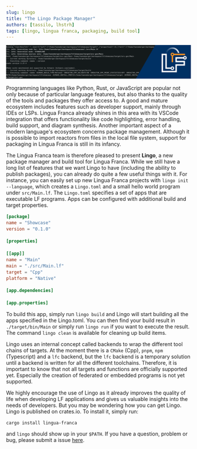 ```yaml
---
slug: lingo
title: "The Lingo Package Manager"
authors: [tassilo, lhstrh]
tags: [lingo, lingua franca, packaging, build tool]
---
```


![Test](../static/img/blog/lingo-release-post.png)

Programming languages like Python, Rust, or JavaScript are popular not only because of particular language features, but also thanks to the quality of the tools and packages they offer access to.
A good and mature ecosystem includes features such as developer support, mainly through IDEs or LSPs. Lingua Franca already shines in this area with its VSCode integration that offers functionality like code highlighting, error handling, build support, and diagram synthesis. Another important aspect of a modern language's ecosystem concerns package management. Although it is possible to import reactors from files in the local file system, support for packaging in Lingua Franca is still in its infancy.

The Lingua Franca team is therefore pleased to present **Lingo**, a new package manager and build tool for Lingua Franca. While we still have a long list of features that we want Lingo to have (including the ability to publish packages), you can already do quite a few useful things with it.
For instance, you can easily set up new Lingua Franca projects with `lingo init --language`, which creates a `Lingo.toml` and a small hello world program under `src/Main.lf`. The `Lingo.toml` specifies a set of apps that are executable LF programs. Apps can be configured with additional build and target properties.

```toml
[package]
name = "Showcase"
version = "0.1.0"

[properties]

[[app]]
name = "Main"
main = "./src/Main.lf"
target = "Cpp"
platform = "Native"

[app.dependencies]

[app.properties]
```

To build this app, simply run `lingo build` and Lingo will start building all the apps specified in the Lingo.toml. You can then find your build result in `./target/bin/Main` or simply run `lingo run` if you want to execute the result. The command `lingo clean` is available for cleaning up build items.

Lingo uses an internal concept called backends to wrap the different tool chains of targets. At the moment there is a `CMake` (Cpp), `pnpm`, `npm` (Typescript) and a `lfc` backend, but the `lfc` backend is a temporary solution until a backend is written for all the different toolchains. Therefore, it is important to know that not all targets and functions are officially supported yet. Especially the creation of federated or embedded programs is not yet supported.

We highly encourage the use of Lingo as it already improves the quality of life when developing LF applications and gives us valuable insights into the needs of developers. But you may be wondering how you can get Lingo. Lingo is published on crates.io. To install it, simply run:

```
cargo install lingua-franca
```

and `lingo` should show up in your `$PATH`. If you have a question, problem or bug, please submit a issue [here](https://github.com/lf-lang/lingo/issues).
